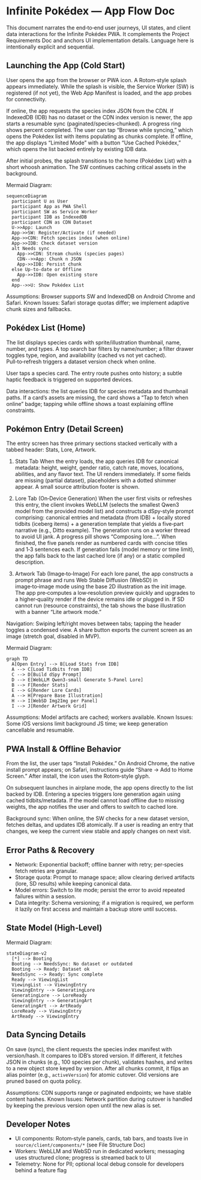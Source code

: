 # Infinite Pokédex — App Flow Doc

This document narrates the end‑to‑end user journeys, UI states, and client data interactions for the Infinite Pokédex PWA. It complements the Project Requirements Doc and anchors UI implementation details. Language here is intentionally explicit and sequential.

## Launching the App (Cold Start)
User opens the app from the browser or PWA icon. A Rotom‑style splash appears immediately. While the splash is visible, the Service Worker (SW) is registered (if not yet), the Web App Manifest is loaded, and the app probes for connectivity.

If online, the app requests the species index JSON from the CDN. If IndexedDB (IDB) has no dataset or the CDN index version is newer, the app starts a resumable sync (paginated/species‑chunked). A progress ring shows percent completed. The user can tap “Browse while syncing,” which opens the Pokédex list with items populating as chunks complete. If offline, the app displays “Limited Mode” with a button “Use Cached Pokédex,” which opens the list backed entirely by existing IDB data.

After initial probes, the splash transitions to the home (Pokédex List) with a short whoosh animation. The SW continues caching critical assets in the background.

Mermaid Diagram:
```mermaid
sequenceDiagram
  participant U as User
  participant App as PWA Shell
  participant SW as Service Worker
  participant IDB as IndexedDB
  participant CDN as CDN Dataset
  U->>App: Launch
  App->>SW: Register/Activate (if needed)
  App->>CDN: Fetch species index (when online)
  App->>IDB: Check dataset version
  alt Needs sync
    App->>CDN: Stream chunks (species pages)
    CDN-->>App: Chunk n JSON
    App->>IDB: Persist chunk
  else Up-to-date or Offline
    App->>IDB: Open existing store
  end
  App-->>U: Show Pokédex List
```

Assumptions: Browser supports SW and IndexedDB on Android Chrome and Safari. Known Issues: Safari storage quotas differ; we implement adaptive chunk sizes and fallbacks.

## Pokédex List (Home)
The list displays species cards with sprite/illustration thumbnail, name, number, and types. A top search bar filters by name/number; a filter drawer toggles type, region, and availability (cached vs not yet cached). Pull‑to‑refresh triggers a dataset version check when online.

User taps a species card. The entry route pushes onto history; a subtle haptic feedback is triggered on supported devices.

Data interactions: the list queries IDB for species metadata and thumbnail paths. If a card’s assets are missing, the card shows a “Tap to fetch when online” badge; tapping while offline shows a toast explaining offline constraints.

## Pokémon Entry (Detail Screen)
The entry screen has three primary sections stacked vertically with a tabbed header: Stats, Lore, Artwork.

1. Stats Tab
When the entry loads, the app queries IDB for canonical metadata: height, weight, gender ratio, catch rate, moves, locations, abilities, and any flavor text. The UI renders immediately. If some fields are missing (partial dataset), placeholders with a dotted shimmer appear. A small source attribution footer is shown.

2. Lore Tab (On‑Device Generation)
When the user first visits or refreshes this entry, the client invokes WebLLM (selects the smallest Qwen3 model from the provided model list) and constructs a dSpy‑style prompt comprising: canonical entries and metadata (from IDB) + locally stored tidbits (iceberg items) + a generation template that yields a five‑part narrative (e.g., Ditto example). The generation runs on a worker thread to avoid UI jank. A progress pill shows “Composing lore…”. When finished, the five panels render as numbered cards with concise titles and 1‑3 sentences each. If generation fails (model memory or time limit), the app falls back to the last cached lore (if any) or a static compiled description.

3. Artwork Tab (Image‑to‑Image)
For each lore panel, the app constructs a prompt phrase and runs Web Stable Diffusion (WebSD) in image‑to‑image mode using the base 2D illustration as the init image. The app pre‑computes a low‑resolution preview quickly and upgrades to a higher‑quality render if the device remains idle or plugged in. If SD cannot run (resource constraints), the tab shows the base illustration with a banner “Lite artwork mode.”

Navigation: Swiping left/right moves between tabs; tapping the header toggles a condensed view. A share button exports the current screen as an image (stretch goal, disabled in MVP).

Mermaid Diagram:
```mermaid
graph TD
  A[Open Entry] --> B[Load Stats from IDB]
  A --> C[Load Tidbits from IDB]
  C --> D[Build dSpy Prompt]
  D --> E[WebLLM Qwen3-small Generate 5-Panel Lore]
  B --> F[Render Stats]
  E --> G[Render Lore Cards]
  A --> H[Prepare Base Illustration]
  H --> I[WebSD Img2Img per Panel]
  I --> J[Render Artwork Grid]
```

Assumptions: Model artifacts are cached; workers available. Known Issues: Some iOS versions limit background JS time; we keep generation cancellable and resumable.

## PWA Install & Offline Behavior
From the list, the user taps “Install Pokédex.” On Android Chrome, the native install prompt appears; on Safari, instructions guide “Share → Add to Home Screen.” After install, the icon uses the Rotom‑style glyph.

On subsequent launches in airplane mode, the app opens directly to the list backed by IDB. Entering a species triggers lore generation again using cached tidbits/metadata. If the model cannot load offline due to missing weights, the app notifies the user and offers to switch to cached lore.

Background sync: When online, the SW checks for a new dataset version, fetches deltas, and updates IDB atomically. If a user is reading an entry that changes, we keep the current view stable and apply changes on next visit.

## Error Paths & Recovery
- Network: Exponential backoff; offline banner with retry; per‑species fetch retries are granular.
- Storage quota: Prompt to manage space; allow clearing derived artifacts (lore, SD results) while keeping canonical data.
- Model errors: Switch to lite mode; persist the error to avoid repeated failures within a session.
- Data integrity: Schema versioning; if a migration is required, we perform it lazily on first access and maintain a backup store until success.

## State Model (High‑Level)
Mermaid Diagram:
```mermaid
stateDiagram-v2
  [*] --> Booting
  Booting --> NeedsSync: No dataset or outdated
  Booting --> Ready: Dataset ok
  NeedsSync --> Ready: Sync complete
  Ready --> ViewingList
  ViewingList --> ViewingEntry
  ViewingEntry --> GeneratingLore
  GeneratingLore --> LoreReady
  ViewingEntry --> GeneratingArt
  GeneratingArt --> ArtReady
  LoreReady --> ViewingEntry
  ArtReady --> ViewingEntry
```

## Data Syncing Details
On save (sync), the client requests the species index manifest with version/hash. It compares to IDB’s stored version. If different, it fetches JSON in chunks (e.g., 100 species per chunk), validates hashes, and writes to a new object store keyed by version. After all chunks commit, it flips an alias pointer (e.g., `activeVersion`) for atomic cutover. Old versions are pruned based on quota policy.

Assumptions: CDN supports range or paginated endpoints; we have stable content hashes. Known Issues: Network partition during cutover is handled by keeping the previous version open until the new alias is set.

## Developer Notes
- UI components: Rotom‑style panels, cards, tab bars, and toasts live in `source/client/components/*` (see File Structure Doc)
- Workers: WebLLM and WebSD run in dedicated workers; messaging uses structured clone; progress is streamed back to UI
- Telemetry: None for PII; optional local debug console for developers behind a feature flag


